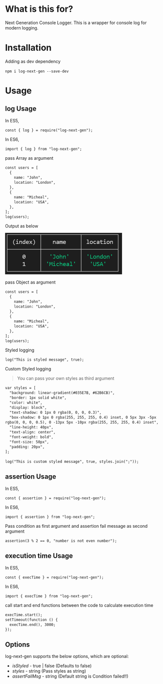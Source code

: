# What is this for?

Next Generation Console Logger. This is a wrapper for console log for modern logging.

# Installation

Adding as dev dependency

`npm i log-next-gen --save-dev`

# Usage

## log Usage

In ES5,

```
const { log } = require("log-next-gen");
```

In ES6,

```
import { log } from "log-next-gen";
```

pass Array as argument

```
const users = [
  {
    name: "John",
    location: "London",
  },
  {
    name: "Micheal",
    location: "USA",
  },
];
log(users);
```
Output as below

![alt text](https://github.com/kashyapkaki/log-next-gen/blob/master/output/ArrayOutput.PNG?raw=true)

pass Object as argument

```
const users = [
  {
    name: "John",
    location: "London",
  },
  {
    name: "Micheal",
    location: "USA",
  },
];
log(users);
```

Styled logging

```
log("This is styled message", true);
```

Custom Styled logging

> You can pass your own styles as third argument

```
var styles = [
  "background: linear-gradient(#035E7B, #62B6CB)",
  "border: 1px solid white",
  "color: white",
  "display: block",
  "text-shadow: 0 1px 0 rgba(0, 0, 0, 0.3)",
  "box-shadow: 0 1px 0 rgba(255, 255, 255, 0.4) inset, 0 5px 3px -5px rgba(0, 0, 0, 0.5), 0 -13px 5px -10px rgba(255, 255, 255, 0.4) inset",
  "line-height: 40px",
  "text-align: center",
  "font-weight: bold",
  "font-size: 50px",
  "padding: 20px",
];

log("This is custom styled message", true, styles.join(";"));
```

## assertion Usage

In ES5,

```
const { assertion } = require("log-next-gen");
```

In ES6,

```
import { assertion } from "log-next-gen";
```

Pass condition as first argument and assertion fail message as second argument

```
assertion(3 % 2 == 0, "number is not even number");
```

## execution time Usage

In ES5,

```
const { execTime } = require("log-next-gen");
```

In ES6,

```
import { execTime } from "log-next-gen";
```

call start and end functions between the code to calculate execution time

```
execTime.start();
setTimeout(function () {
  execTime.end(), 3000;
});
```

## Options

log-next-gen supports the below options, which are optional:

- _isStyled_ - true | false (Defaults to false)
- _styles_ - string (Pass styles as string)
- _assertFailMsg_ - string (Default string is Condition failed!!)
